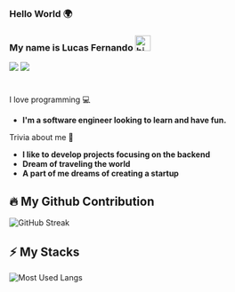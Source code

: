 ### Hello World 🌍
### My name is Lucas Fernando <img src="https://user-images.githubusercontent.com/1303154/88677602-1635ba80-d120-11ea-84d8-d263ba5fc3c0.gif" width="28px" alt="hi">

<a href="https://dev.to/lucassfernando" ><img src="https://img.shields.io/badge/dev.to-0A0A0A?style=for-the-badge&logo=devdotto&logoColor=white" /></a>
 <a href="https://www.linkedin.com/in/lucas-fernando-773a70209/" ><img src="https://img.shields.io/badge/LinkedIn-0077B5?style=for-the-badge&logo=linkedin&logoColor=white" /></a>

#

  I love programming 💻

- **I'm a software engineer looking to learn and have fun.**

 Trivia about me 🤔
-  **I like to develop projects focusing on the backend**
-  **Dream of traveling the world**
-  **A part of me dreams of creating a startup**

## :fire: My Github Contribution
![GitHub Streak](https://streak-stats.demolab.com/?user=lucassfernando&theme=violet-punch)

## :zap: My Stacks

<p align='left'><img alt='Most Used Langs' src='https://github-readme-stats.vercel.app/api/top-langs/?username=lucassfernando&theme=midnight-purple'></p>

##


